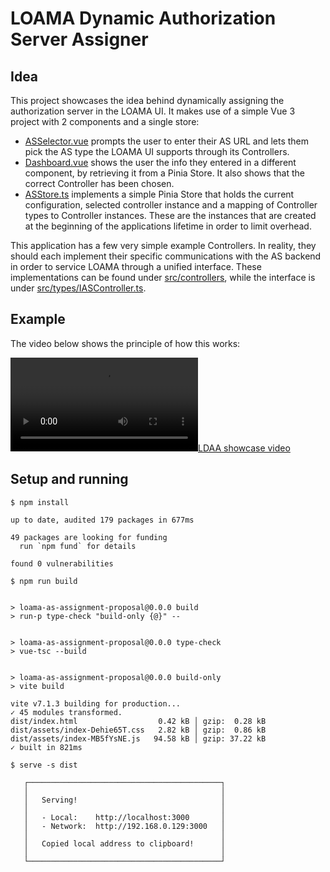# LOAMA Dynamic Authorization Server Assigner

## Idea

This project showcases the idea behind dynamically assigning the authorization server in the LOAMA UI.
It makes use of a simple Vue 3 project with 2 components and a single store:

- [ASSelector.vue](./src/components/ASSelector.vue) prompts the user to enter their AS URL and lets them pick the AS type the LOAMA UI supports through its Controllers.
- [Dashboard.vue](./src/components/Dashboard.vue) shows the user the info they entered in a different component, by retrieving it from a Pinia Store. It also shows that the correct Controller has been chosen.
- [ASStore.ts](./src/stores/ASStore.ts) implements a simple Pinia Store that holds the current configuration, selected controller instance and a mapping of Controller types to Controller instances. These are the instances that are created at the beginning of the applications lifetime in order to limit overhead.

This application has a few very simple example Controllers. In reality, they should each implement their specific communications with the AS backend in order to service LOAMA through a unified interface. These implementations can be found under [src/controllers](./src/controllers), while the interface is under [src/types/IASController.ts](./src/types/IASController.ts).

## Example

The video below shows the principle of how this works:

[![LDAA showcase video](./assets/ldaa.mp4)](./assets/ldaa.mp4)

## Setup and running

```shell-session
$ npm install

up to date, audited 179 packages in 677ms

49 packages are looking for funding
  run `npm fund` for details

found 0 vulnerabilities

$ npm run build


> loama-as-assignment-proposal@0.0.0 build
> run-p type-check "build-only {@}" --


> loama-as-assignment-proposal@0.0.0 type-check
> vue-tsc --build


> loama-as-assignment-proposal@0.0.0 build-only
> vite build

vite v7.1.3 building for production...
✓ 45 modules transformed.
dist/index.html                  0.42 kB │ gzip:  0.28 kB
dist/assets/index-Dehie65T.css   2.82 kB │ gzip:  0.86 kB
dist/assets/index-MB5fYsNE.js   94.58 kB │ gzip: 37.22 kB
✓ built in 821ms

$ serve -s dist

   ┌───────────────────────────────────────────┐
   │                                           │
   │   Serving!                                │
   │                                           │
   │   - Local:    http://localhost:3000       │
   │   - Network:  http://192.168.0.129:3000   │
   │                                           │
   │   Copied local address to clipboard!      │
   │                                           │
   └───────────────────────────────────────────┘


```
